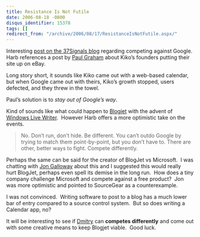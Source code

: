 ```yaml
---
title: Resistance Is Not Futile
date: 2006-08-18 -0800
disqus_identifier: 15378
tags: []
redirect_from: "/archive/2006/08/17/ResistanceIsNotFutile.aspx/"
---
```


Interesting [post on the 37Signals
blog](http://37signals.com/svn/archives2/google_does_not_render_resistance_futile.php "Google does not render resistance futile")
regarding competing against Google.  Harb references a post by [Paul
Graham](http://paulgraham.infogami.com/blog/kiko "Paul Graham on Google and Kiko") about
Kiko’s founders putting their site up on eBay. 

Long story short, it sounds like Kiko came out with a web-based
calendar, but when Google came out with theirs, Kiko’s growth stopped,
users defected, and they threw in the towel.

Paul’s solution is to *stay out of Google’s way*.

Kind of sounds like what could happen
to [Blogjet](http://blogjet.com/ "Blogjet") with the advent of [Windows
Live Writer](http://windowslivewriter.spaces.live.com/).  However Harb
offers a more optimistic take on the events.

> No. Don’t run, don’t hide. Be different. You can’t outdo Google by
> trying to match them point-by-point, but you don’t have to. There are
> other, better ways to fight. Compete differently.

Perhaps the same can be said for the creator of BlogJet vs Microsoft.  I
was chatting with [Jon
Galloway](http://weblogs.asp.net/jgalloway/ "Jon's Blog") about this and
I suggested this would really hurt BlogJet, perhaps even spell its
demise in the long run.  How does a tiny company challenge Microsoft and
compete against a free product?  Jon was more optimistic and pointed to
SourceGear as a counterexample.

I was not convinced.  Writing software to post to a blog has a much
lower bar of entry compared to a source control system.  But so does
writing a Calendar app, no?

It will be interesting to see if
[Dmitry](http://www.blogjet.com/blog/ "Dmitry Chestnykh") can **competes
differently** and come out with some creative means to keep Blogjet
viable.  Good luck.

